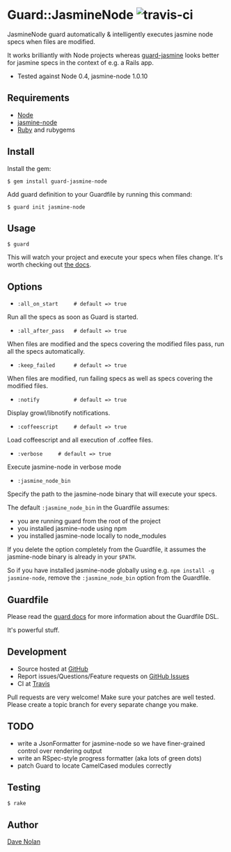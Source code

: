 Guard::JasmineNode ![travis-ci](https://secure.travis-ci.org/textgoeshere/guard-jasmine-node.png)
==================

JasmineNode guard automatically & intelligently executes jasmine node specs when files are modified.

It works brilliantly with Node projects whereas [guard-jasmine](https://github.com/netzpirat/guard-jasmine)
looks better for jasmine specs in the context of e.g. a Rails app.

* Tested against Node 0.4, jasmine-node 1.0.10

Requirements
------------

* [Node](http://nodejs.org/)
* [jasmine-node](https://github.com/mhevery/jasmine-node)
* [Ruby](http://ruby-lang.org) and rubygems

Install
-------

Install the gem:

    $ gem install guard-jasmine-node

Add guard definition to your Guardfile by running this command:

    $ guard init jasmine-node

Usage
-----

    $ guard

This will watch your project and execute your specs when files
change. It's worth checking out [the docs](https://github.com/guard/guard#readme).

Options
-------

* `:all_on_start     # default => true`

Run all the specs as soon as Guard is started.

* `:all_after_pass   # default => true`

When files are modified and the specs covering the modified files
pass, run all the specs automatically.

* `:keep_failed      # default => true`

When files are modified, run failing specs as well as specs covering
the modified files.

* `:notify           # default => true` 

Display growl/libnotify notifications.

* `:coffeescript     # default => true`

Load coffeescript and all execution of .coffee files.

* `:verbose     # default => true`

Execute jasmine-node in verbose mode


* `:jasmine_node_bin`

Specify the path to the jasmine-node binary that will execute your specs.

The default `:jasmine_node_bin` in the Guardfile assumes:

* you are running guard from the root of the project
* you installed jasmine-node using npm
* you installed jasmine-node locally to node_modules

If you delete the option completely from the Guardfile, it assumes the
jasmine-node binary is already in your `$PATH`.

So if you have installed jasmine-node globally using e.g. `npm install
-g jasmine-node`, remove the `:jasmine_node_bin` option from the Guardfile.

Guardfile
---------

Please read the [guard docs](https://github.com/guard/guard#readme) for
more information about the Guardfile DSL.

It's powerful stuff.

Development
-----------

* Source hosted at [GitHub](https://github.com/kapoq/guard-jasmine-node)
* Report issues/Questions/Feature requests on [GitHub Issues](https://github.com/kapoq/guard-jasmine-node/issues)
* CI at [Travis](http://travis-ci.org/#!/textgoeshere/guard-jasmine-node)

Pull requests are very welcome! Make sure your patches are well tested. Please create a topic branch for every separate change
you make.

TODO
----

* write a JsonFormatter for jasmine-node so we have finer-grained
  control over rendering output
* write an RSpec-style progress formatter (aka lots of green dots)
* patch Guard to locate CamelCased modules correctly

Testing
-------

    $ rake

Author
------

[Dave Nolan](https://github.com/textgoeshere)
